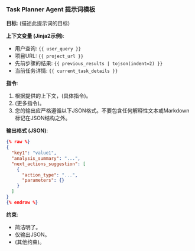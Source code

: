 ### Task Planner Agent 提示词模板

**目标**: (描述此提示词的目标)

**上下文变量 (Jinja2示例)**:
- 用户查询: `{{ user_query }}`
- 项目URL: `{{ project_url }}`
- 先前步骤的结果: `{{ previous_results | tojson(indent=2) }}`
- 当前任务详情: `{{ current_task_details }} `

**指令**:
1. 根据提供的上下文，(具体指令)。
2. (更多指令)。
3. 您的输出应严格遵循以下JSON格式。不要包含任何解释性文本或Markdown标记在JSON结构之外。

**输出格式 (JSON)**:
```json
{% raw %}
{
  "key1": "value1",
  "analysis_summary": "...",
  "next_actions_suggestion": [
    {
      "action_type": "...",
      "parameters": {}
    }
  ]
}
{% endraw %}
```

**约束**:
- 简洁明了。
- 仅输出JSON。
- (其他约束)。

